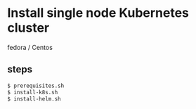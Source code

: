 # Install single node Kubernetes cluster

fedora / Centos

## steps

```bash
$ prerequisites.sh
$ install-k8s.sh    
$ install-helm.sh  
``` 

